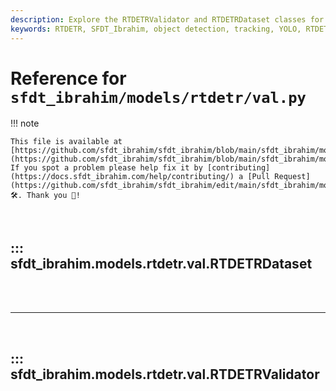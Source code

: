 ```yaml
---
description: Explore the RTDETRValidator and RTDETRDataset classes for real-time detection and tracking. Understand initialization, transformations, and post-processing.
keywords: RTDETR, SFDT_Ibrahim, object detection, tracking, YOLO, RTDETRDataset, RTDETRValidator, real-time detection
---
```


# Reference for `sfdt_ibrahim/models/rtdetr/val.py`

!!! note

    This file is available at [https://github.com/sfdt_ibrahim/sfdt_ibrahim/blob/main/sfdt_ibrahim/models/rtdetr/val.py](https://github.com/sfdt_ibrahim/sfdt_ibrahim/blob/main/sfdt_ibrahim/models/rtdetr/val.py). If you spot a problem please help fix it by [contributing](https://docs.sfdt_ibrahim.com/help/contributing/) a [Pull Request](https://github.com/sfdt_ibrahim/sfdt_ibrahim/edit/main/sfdt_ibrahim/models/rtdetr/val.py) 🛠️. Thank you 🙏!

<br>

## ::: sfdt_ibrahim.models.rtdetr.val.RTDETRDataset

<br><br><hr><br>

## ::: sfdt_ibrahim.models.rtdetr.val.RTDETRValidator

<br><br>
